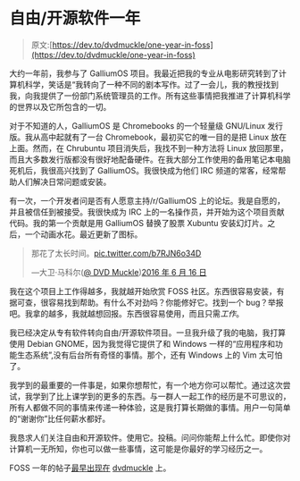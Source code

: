 # 自由/开源软件一年

> 原文:[https://dev.to/dvdmuckle/one-year-in-foss](https://dev.to/dvdmuckle/one-year-in-foss)

大约一年前，我参与了 GalliumOS 项目。我最近把我的专业从电影研究转到了计算机科学，笑话是“我转向了一种不同的剧本写作。过了一会儿，我的教授找到我，向我提供了一份部门系统管理员的工作。所有这些事情把我推进了计算机科学的世界以及它所包含的一切。

对于不知道的人，GalliumOS 是 Chromebooks 的一个轻量级 GNU/Linux 发行版。我从高中起就有了一台 Chromebook，最初买它的唯一目的是把 Linux 放在上面。然而，在 Chrubuntu 项目消失后，我找不到一种方法将 Linux 放回那里，而且大多数发行版都没有很好地配备硬件。在我大部分工作使用的备用笔记本电脑死机后，我很高兴找到了 GalliumOS。我很快成为他们 IRC 频道的常客，经常帮助人们解决日常问题或安装。

有一次，一个开发者问是否有人愿意主持/r/GalliumOS 上的论坛。我是自愿的，并且被信任到被接受。我很快成为 IRC 上的一名操作员，并开始为这个项目贡献代码。我的第一个贡献是用 GalliumOS 替换了股票 Xubuntu 安装幻灯片。之后，一个动画水花。最近更新了图标。

> 那花了太长时间。[pic.twitter.com/b7RJN6o34D](https://t.co/b7RJN6o34D)
> 
> —大卫·马科尔([@ DVD Muckle](https://dev.to/dvdmuckle))[2016 年 6 月 16 日](https://twitter.com/dvdmuckle/status/743519821527138304)

我在这个项目上工作得越多，我就越开始欣赏 FOSS 社区。东西很容易安装，有据可查，很容易找到帮助。有什么不对劲吗？你能修好它。找到一个 bug？举报吧。我拿的越多，我就越想回报。东西很容易使用，而且只需*工作*。

我已经决定从专有软件转向自由/开源软件项目。一旦我升级了我的电脑，我打算使用 Debian GNOME，因为我觉得它提供了和 Windows 一样的“应用程序和功能生态系统”,没有后台所有奇怪的事情。那个，还有 Windows 上的 Vim 太可怕了。

我学到的最重要的一件事是，如果你想帮忙，有一个地方你可以帮忙。通过这次尝试，我学到了比上课学到的更多的东西。与一群人一起工作的经历是不可思议的，所有人都做不同的事情来传递一种体验，这是我打算长期做的事情。用户一句简单的“谢谢你”比任何薪水都好。

我恳求人们关注自由和开源软件。使用它。投稿。问问你能帮上什么忙。即使你对计算机一无所知，你也可以做一些事情，这可能是你最好的学习经历之一。

FOSS 一年的帖子[最早出现在](https://dvdmuckle.xyz/index.php/2017/04/02/one-year-foss/) [dvdmuckle](https://dvdmuckle.xyz) 上。